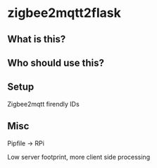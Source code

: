 # zigbee2mqtt2flask

## What is this?

## Who should use this?

## Setup
Zigbee2mqtt firendly IDs

## Misc
Pipfile -> RPi

Low server footprint, more client side processing

